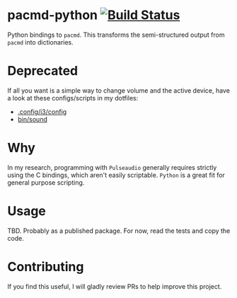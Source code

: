 # pacmd-python  [![Build Status](https://img.shields.io/travis/avindra/pacmd-python/master.svg?style=flat)](https://travis-ci.org/avindra/pacmd-python)

Python bindings to `pacmd`. This transforms the semi-structured output from `pacmd` into dictionaries.


# Deprecated

If all you want is a simple way to change volume and the active device, have a look at these configs/scripts in my dotfiles:

* [.config/i3/config](https://github.com/avindra/dotfiles/blob/79b772ad486cf6da21b6cd2f54c630f150b479e1/.config/i3/config#L113-L121)
* [bin/sound](https://github.com/avindra/dotfiles/blob/src/bin/sound)


# Why

In my research, programming with `Pulseaudio` generally requires strictly using the C bindings, which aren't easily scriptable. `Python` is a great fit for general purpose scripting.

# Usage

TBD. Probably as a published package. For now, read the tests and copy the code.

# Contributing

If you find this useful, I will gladly review PRs to help improve this project.
